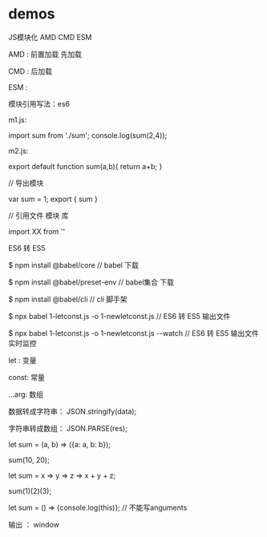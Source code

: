 # demos


JS模块化 AMD  CMD  ESM

AMD : 前置加载  先加载

CMD : 后加载

ESM :



模块引用写法：es6

m1.js:

import sum from './sum';
console.log(sum(2,4));

m2.js:

export default function sum(a,b){
    return a+b;
}

// 导出模块

var sum = 1;
export {
   sum
}


// 引用文件 模块 库

import XX from ''



ES6 转 ES5

$ npm install @babel/core   // babel 下载

$ npm install @babel/preset-env    // babel集合 下载

$ npm install @babel/cli  // cli 脚手架
 
$ npx babel 1-letconst.js -o 1-newletconst.js  // ES6 转 ES5  输出文件

$ npx babel 1-letconst.js -o 1-newletconst.js --watch  // ES6 转 ES5  输出文件 实时监控

let : 变量

const: 常量

...arg: 数组


数据转成字符串： JSON.stringify(data);

字符串转成数组： JSON.PARSE(res);


let sum = (a, b) => ({a: a, b: b});

sum(10, 20);


let sum = x => y => z => x + y + z;

sum(1)(2)(3);


let sum = () => {console.log(this)}; // 不能写anguments

输出 ： window
